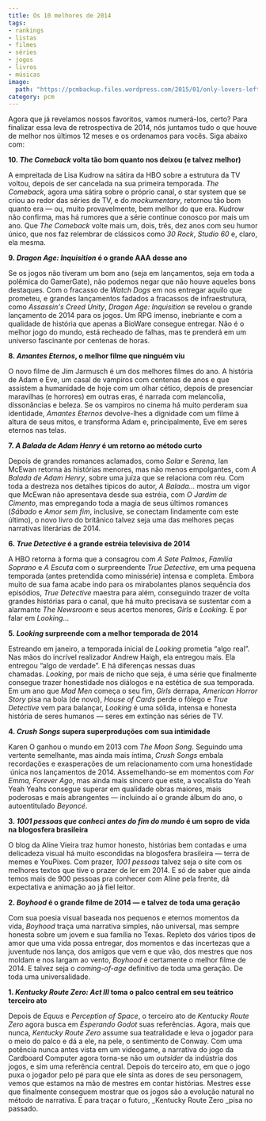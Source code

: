 ```yaml
---
title: Os 10 melhores de 2014
tags:
- rankings
- listas
- filmes
- séries
- jogos
- livros
- músicas
image:
  path: "https://pcmbackup.files.wordpress.com/2015/01/only-lovers-left-alive.jpg"
category: pcm
---
```

Agora que já revelamos nossos favoritos, vamos numerá-los, certo? Para finalizar essa leva de retrospectiva de 2014, nós juntamos tudo o que houve de melhor nos últimos 12 meses e os ordenamos para vocês. Siga abaixo com:

**10. _The Comeback_ volta tão bom quanto nos deixou (e talvez melhor)**

A empreitada de Lisa Kudrow na sátira da HBO sobre a estrutura da TV voltou, depois de ser cancelada na sua primeira temporada. _The Comeback_, agora uma sátira sobre o próprio canal, o star system que se criou ao redor das séries de TV, e do _mockumentary_, retornou tão bom quanto era — ou, muito provavelmente, bem melhor do que era. Kudrow não confirma, mas há rumores que a série continue conosco por mais um ano. Que _The Comeback_ volte mais um, dois, três, dez anos com seu humor único, que nos faz relembrar de clássicos como _30 Rock_, _Studio 60_ e, claro, ela mesma.

**9. _Dragon Age: Inquisition_ é o grande AAA desse ano**

Se os jogos não tiveram um bom ano (seja em lançamentos, seja em toda a polêmica do GamerGate), não podemos negar que não houve aqueles bons destaques. Com o fracasso de _Watch Dogs_ em nos entregar aquilo que prometeu, e grandes lançamentos fadados a fracassos de infraestrutura, como _Assassin's Creed Unity_, _Dragon Age: Inquisition_ se revelou o grande lançamento de 2014 para os jogos. Um RPG imenso, inebriante e com a qualidade de história que apenas a BioWare consegue entregar. Não é o melhor jogo do mundo, está recheado de falhas, mas te prenderá em um universo fascinante por centenas de horas.

**8. _Amantes Eternos_, o melhor filme que ninguém viu**

O novo filme de Jim Jarmusch é um dos melhores filmes do ano. A história de Adam e Eve, um casal de vampiros com centenas de anos e que assistem a humanidade de hoje com um olhar cético, depois de presenciar maravilhas (e horrores) em outras eras, é narrada com melancolia, dissonâncias e beleza. Se os vampiros no cinema há muito perderam sua identidade, _Amantes Eternos_ devolve-lhes a dignidade com um filme à altura de seus mitos, e transforma Adam e, principalmente, Eve em seres eternos nas telas.

**7. _A Balada de Adam Henry_ é um retorno ao método curto**

Depois de grandes romances aclamados, como _Solar_ e _Serena_, Ian McEwan retorna às histórias menores, mas não menos empolgantes, com _A Balada de Adam Henry_, sobre uma juíza que se relaciona com réu. Com toda a destreza nos detalhes típicos do autor, _A Balada…_ mostra um vigor que McEwan não apresentava desde sua estréia, com _O Jardim de Cimento_, mas empregando toda a magia de seus últimos romances (_Sábado_ e _Amor sem fim_, inclusive, se conectam lindamente com este último), o novo livro do britânico talvez seja uma das melhores peças narrativas literárias de 2014.

**6. _True Detective_ é a grande estréia televisiva de 2014**

A HBO retorna à forma que a consagrou com _A Sete Palmos_, _Família Soprano_ e _A Escuta_ com o surpreendente _True Detective_, em uma pequena temporada (antes pretendida como minissérie) intensa e completa. Embora muito de sua fama acabe indo para os mirabolantes planos sequência dos episódios, _True Detective_ maestra para além, conseguindo trazer de volta grandes histórias para o canal, que há muito precisava se sustentar com a alarmante _The Newsroom_ e seus acertos menores, _Girls_ e _Looking_. E por falar em _Looking_…

**5. _Looking_ surpreende com a melhor temporada de 2014**

Estreando em janeiro, a temporada inicial de _Looking_ prometia “algo real”. Nas mãos do incrível realizador Andrew Haigh, ela entregou mais. Ela entregou “algo de verdade”. E há diferenças nessas duas chamadas. _Looking_, por mais de nicho que seja, é uma série que finalmente consegue trazer honestidade nos diálogos e na estética de sua temporada. Em um ano que _Mad Men_ começa o seu fim, _Girls_ derrapa, _American Horror Story_ pisa na bola (de novo), _House of Cards_ perde o fôlego e _True Detective_ vem para balançar, _Looking_ é uma sólida, intensa e honesta história de seres humanos — seres em extinção nas séries de TV.

**4. _Crush Songs_ supera superproduções com sua intimidade**

Karen O ganhou o mundo em 2013 com _The Moon Song_. Seguindo uma vertente semelhante, mas ainda mais íntima, _Crush Songs_ embala recordações e exasperações de um relacionamento com uma honestidade  única nos lançamentos de 2014. Assemelhando-se em momentos com _For Emma, Forever Ago_, mas ainda mais sincero que este, a vocalista do Yeah Yeah Yeahs consegue superar em qualidade obras maiores, mais poderosas e mais abrangentes — incluindo aí o grande álbum do ano, o autoentitulado _Beyoncé_.

**3. _1001 pessoas que conheci antes do fim do mundo_ é um sopro de vida na blogosfera brasileira**

O blog da Aline Vieira traz humor honesto, histórias bem contadas e uma delicadeza visual há muito escondidas na blogosfera brasileira — terra de memes e YouPixes. Com prazer, _1001 pessoas_ talvez seja o site com os melhores textos que tive o prazer de ler em 2014. E só de saber que ainda temos mais de 900 pessoas pra conhecer com Aline pela frente, dá expectativa e animação ao já fiel leitor.

**2. _Boyhood_ é o grande filme de 2014 — e talvez de toda uma geração**

Com sua poesia visual baseada nos pequenos e eternos momentos da vida, _Boyhood_ traça uma narrativa simples, não universal, mas sempre honesta sobre um jovem e sua família no Texas. Repleto dos vários tipos de amor que uma vida possa entregar, dos momentos e das incertezas que a juventude nos lança, dos amigos que vem e que vão, dos mestres que nos moldam e nos largam ao vento, _Boyhood_ é certamente o melhor filme de 2014. E talvez seja o _coming-of-age_ definitivo de toda uma geração. De toda uma universalidade.

**1. _Kentucky Route Zero: Act III_ toma o palco central em seu teátrico terceiro ato**

Depois de _Equus_ e _Perception of Space_, o terceiro ato de _Kentucky Route Zero_ agora busca em _Esperando Godot_ suas referências. Agora, mais que nunca, _Kentucky Route Zero_ assume sua teatralidade e leva o jogador para o meio do palco e dá a ele, na pele, o sentimento de Conway. Com uma potência nunca antes vista em um videogame, a narrativa do jogo da Cardboard Computer agora torna-se não um _outsider_ da indústria dos jogos, e sim uma referência central. Depois do terceiro ato, em que o jogo puxa o jogador pelo pé para que ele sinta as dores de seu personagem, vemos que estamos na mão de mestres em contar histórias. Mestres esse que finalmente conseguem mostrar que os jogos são a evolução natural no método de narrativa. E para traçar o futuro, _Kentucky Route Zero _pisa no passado.
